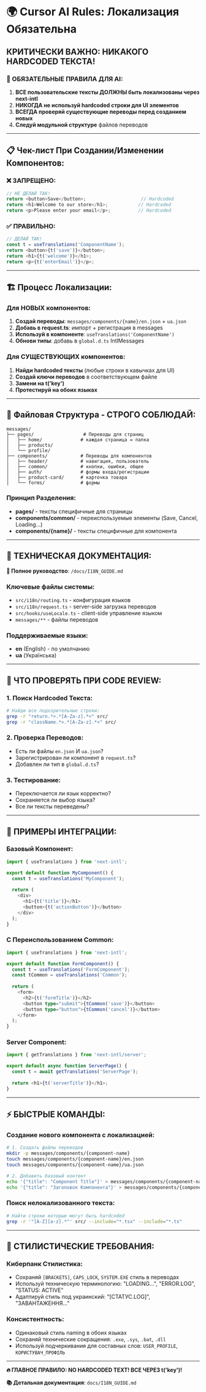 # 🌍 Cursor AI Rules: Локализация Обязательна

## КРИТИЧЕСКИ ВАЖНО: НИКАКОГО HARDCODED ТЕКСТА!

### 🚨 ОБЯЗАТЕЛЬНЫЕ ПРАВИЛА ДЛЯ AI:

1. **ВСЕ пользовательские тексты ДОЛЖНЫ быть локализованы через next-intl**
2. **НИКОГДА не используй hardcoded строки для UI элементов**  
3. **ВСЕГДА проверяй существующие переводы перед созданием новых**
4. **Следуй модульной структуре** файлов переводов

---

## 📋 Чек-лист При Создании/Изменении Компонентов:

### ❌ ЗАПРЕЩЕНО:
```typescript
// НЕ ДЕЛАЙ ТАК!
return <button>Save</button>;                    // Hardcoded
return <h1>Welcome to our store</h1>;           // Hardcoded  
return <p>Please enter your email</p>;          // Hardcoded
```

### ✅ ПРАВИЛЬНО:
```typescript
// ДЕЛАЙ ТАК!
const t = useTranslations('ComponentName');
return <button>{t('save')}</button>;
return <h1>{t('welcome')}</h1>;
return <p>{t('enterEmail')}</p>;
```

---

## 🏗️ Процесс Локализации:

### Для НОВЫХ компонентов:
1. **Создай переводы**: `messages/components/{name}/en.json` + `ua.json`
2. **Добавь в request.ts**: импорт + регистрация в messages
3. **Используй в компоненте**: `useTranslations('ComponentName')`
4. **Обнови типы**: добавь в `global.d.ts` IntlMessages

### Для СУЩЕСТВУЮЩИХ компонентов:
1. **Найди hardcoded тексты** (любые строки в кавычках для UI)
2. **Создай ключи переводов** в соответствующем файле
3. **Замени на t('key')**
4. **Протестируй на обоих языках**

---

## 📁 Файловая Структура - СТРОГО СОБЛЮДАЙ:

```
messages/
├── pages/                  # Переводы для страниц
│   ├── home/              # каждая страница = папка
│   ├── products/ 
│   └── profile/
├── components/            # Переводы для компонентов  
│   ├── header/            # навигация, пользователь
│   ├── common/            # кнопки, ошибки, общее
│   ├── auth/              # формы входа/регистрации
│   ├── product-card/      # карточка товара
│   └── forms/             # формы
```

### Принцип Разделения:
- **pages/** - тексты специфичные для страницы
- **components/common/** - переиспользуемые элементы (Save, Cancel, Loading...)
- **components/{name}/** - тексты специфичные для компонента

---

## 🔧 ТЕХНИЧЕСКАЯ ДОКУМЕНТАЦИЯ:

**📖 Полное руководство**: `/docs/I18N_GUIDE.md`

### Ключевые файлы системы:
- `src/i18n/routing.ts` - конфигурация языков
- `src/i18n/request.ts` - server-side загрузка переводов
- `src/hooks/useLocale.ts` - client-side управление языком
- `messages/**` - файлы переводов

### Поддерживаемые языки:
- **en** (English) - по умолчанию
- **ua** (Українська)

---

## 🚨 ЧТО ПРОВЕРЯТЬ ПРИ CODE REVIEW:

### 1. Поиск Hardcoded Текста:
```bash
# Найди все подозрительные строки:
grep -r "return.*>.*[A-Za-z].*<" src/
grep -r "className.*>.*[A-Za-z].*<" src/
```

### 2. Проверка Переводов:
- Есть ли файлы `en.json` И `ua.json`?
- Зарегистрирован ли компонент в `request.ts`?
- Добавлен ли тип в `global.d.ts`?

### 3. Тестирование:
- Переключается ли язык корректно?
- Сохраняется ли выбор языка?
- Все ли тексты переведены?

---

## 🎯 ПРИМЕРЫ ИНТЕГРАЦИИ:

### Базовый Компонент:
```typescript
import { useTranslations } from 'next-intl';

export default function MyComponent() {
  const t = useTranslations('MyComponent');
  
  return (
    <div>
      <h1>{t('title')}</h1>
      <button>{t('actionButton')}</button>
    </div>
  );
}
```

### С Переиспользованием Common:
```typescript
import { useTranslations } from 'next-intl';

export default function FormComponent() {
  const t = useTranslations('FormComponent');
  const tCommon = useTranslations('Common');
  
  return (
    <form>
      <h2>{t('formTitle')}</h2>
      <button type="submit">{tCommon('save')}</button>
      <button type="button">{tCommon('cancel')}</button>
    </form>
  );
}
```

### Server Component:
```typescript
import { getTranslations } from 'next-intl/server';

export default async function ServerPage() {
  const t = await getTranslations('ServerPage');
  
  return <h1>{t('serverTitle')}</h1>;
}
```

---

## ⚡ БЫСТРЫЕ КОМАНДЫ:

### Создание нового компонента с локализацией:
```bash
# 1. Создать файлы переводов
mkdir -p messages/components/{component-name}
touch messages/components/{component-name}/en.json
touch messages/components/{component-name}/ua.json

# 2. Добавить базовый контент
echo '{"title": "Component Title"}' > messages/components/{component-name}/en.json
echo '{"title": "Заголовок Компонента"}' > messages/components/{component-name}/ua.json
```

### Поиск нелокализованного текста:
```bash
# Найти строки которые могут быть hardcoded
grep -r '"[A-Z][a-z].*"' src/ --include="*.tsx" --include="*.ts"
```

---

## 🎨 СТИЛИСТИЧЕСКИЕ ТРЕБОВАНИЯ:

### Киберпанк Стилистика:
- Сохраняй `[BRACKETS]`, `CAPS_LOCK`, `SYSTEM.EXE` стиль в переводах
- Используй техническую терминологию: "LOADING...", "ERROR.LOG", "STATUS: ACTIVE"
- Адаптируй стиль под украинский: "[СТАТУС.LOG]", "ЗАВАНТАЖЕННЯ..."

### Консистентность:
- Одинаковый стиль naming в обоих языках
- Сохраняй технические сокращения: `.exe`, `.sys`, `.bat`, `.dll`
- Используй подчеркивания для составных слов: `USER_PROFILE`, `КОРИСТУВАЧ_ПРОФІЛЬ`

---

**🔥 ГЛАВНОЕ ПРАВИЛО: NO HARDCODED TEXT! ВСЕ ЧЕРЕЗ t('key')!**

**📚 Детальная документация**: `docs/I18N_GUIDE.md`

